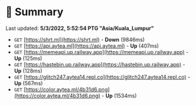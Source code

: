 # 📖 Summary
Last updated: **5/3/2022, 5:52:54 PTG "Asia/Kuala_Lumpur"**

- `GET` [https://shrt.ml](https://shrt.ml) - **Down** (9846ms)
- `GET` [https://api.aytea.ml](https://api.aytea.ml) - **Up** (407ms)
- `GET` [https://memeapi.up.railway.app](https://memeapi.up.railway.app) - **Up** (125ms)
- `GET` [https://hastebin.up.railway.app](https://hastebin.up.railway.app) - **Up** (128ms)
- `GET` [https://glitch247.aytea14.repl.co](https://glitch247.aytea14.repl.co) - **Up** (567ms)
- `GET` [https://color.aytea.ml/4b31d6.png](https://color.aytea.ml/4b31d6.png) - **Up** (1534ms)
